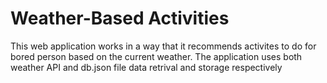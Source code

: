 # Weather-Based Activities
This web application works in a way that it recommends activites to do for bored person based on the current weather.
The application uses both weather API and db.json file data retrival and storage respectively 
